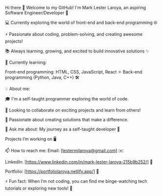 Hi there 👋
Welcome to my GitHub! I'm Mark Lester Laroya, an aspiring Software Engineer/Developer 🚀

💻 Currently exploring the world of front-end and back-end programming 🌐 

⚡ Passionate about coding, problem-solving, and creating awesome projects!

📚 Always learning, growing, and excited to build innovative solutions ✨



🌱 Currently learning:

Front-end programming: HTML, CSS, JavaScript, React ⚛️
Back-end programming (Python, Java, C++) 🛠️



💡 About me:

🎓 I'm a self-taught programmer exploring the world of code.

🤝 Looking to collaborate on exciting projects and learn from others!

🌟 Passionate about creating solutions that make a difference.



💬 Ask me about:
My journey as a self-taught developer 📖

Projects I’m working on 🖥️



📫 How to reach me:
Email: [lestermjlaroya@gmail.com] ✉️

LinkedIn: [https://www.linkedin.com/in/mark-lester-laroya-215b9b252/] 🔗

Portfolio: [https://portfoliolaroya.netlify.app/] 🔗

⚡ Fun fact: When I’m not coding, you can find me binge-watching tech tutorials or exploring new tools! 🎥
